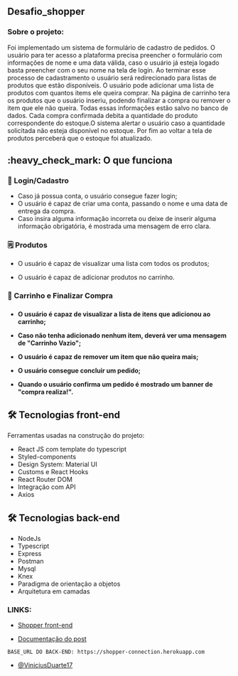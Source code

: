 ## Desafio_shopper

### Sobre o projeto:

Foi implementado um sistema de formulário de cadastro de pedidos. O usuário para ter acesso a plataforma precisa preencher o formulário com informações de nome e uma data válida, caso o usuário já esteja logado basta preencher com o seu nome na tela de login. Ao terminar esse processo de cadastramento o usuário será redirecionado para listas de produtos que estão disponíveis. O usuário pode adicionar uma lista de produtos com quantos items ele queira comprar. Na página de carrinho tera os produtos que o usuário inseriu, podendo finalizar a compra ou remover o item que ele não queira. Todas essas informações estão salvo no banco de dados. Cada compra confirmada debita a quantidade do produto correspondente do estoque.O sistema alertar o usuário caso a quantidade solicitada não esteja disponível no
estoque. Por fim ao voltar a tela de produtos perceberá que o estoque foi atualizado.


<h2 id="funciona">:heavy_check_mark: O que funciona</h2>

<h3> 👤 Login/Cadastro</h3>

* Caso já possua conta, o usuário consegue fazer login;
* O usuário é capaz de criar uma conta, passando o nome e uma data de entrega da compra.
* Caso insira alguma informação incorreta ou deixe de inserir alguma informação obrigatória, é mostrada uma mensagem de erro clara.

<h3>🗒️ Produtos</h3>

* O usuário é capaz de visualizar uma lista com todos os produtos;

* O usuário é capaz de adicionar produtos no carrinho.

<h3>🛒 Carrinho e Finalizar Compra<h3> 

<h4>

* O usuário é capaz de visualizar a lista de itens que adicionou ao carrinho;

* Caso não tenha adicionado nenhum item, deverá ver uma mensagem de "Carrinho Vazio";

* O usuário é capaz de remover um item que não queira mais;

* O usuário consegue concluir um pedido;

* Quando o usuário confirma um pedido é mostrado um banner de "compra realiza!".
</h4>

<h2> 🛠 Tecnologias front-end </h2>

Ferramentas usadas na construção do projeto:

* React JS com template do typescript
* Styled-components
* Design System: Material UI
* Customs e React Hooks
* React Router DOM
* Integração com API
* Axios

<h2> 🛠 Tecnologias back-end </h2>

* NodeJs
* Typescript
* Express
* Postman
* Mysql
* Knex
* Paradigma de orientação a objetos
* Arquitetura em camadas


 ### LINKS:
 
 * [Shopper front-end](https://dynamic-treacle-61ca72.netlify.app/)

* [Documentação do post](https://documenter.getpostman.com/view/19713876/2s83zpL1WR)

```
BASE_URL DO BACK-END: https://shopper-connection.herokuapp.com
```

- [@ViniciusDuarte17](https://github.com/ViniciusDuarte17)
